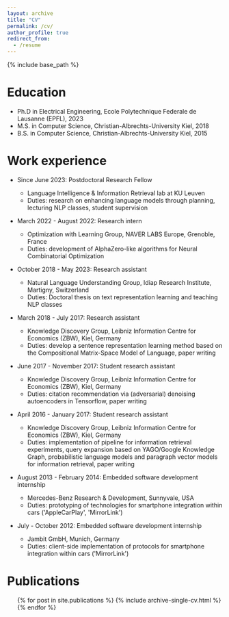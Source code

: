 ```yaml
---
layout: archive
title: "CV"
permalink: /cv/
author_profile: true
redirect_from:
  - /resume
---
```


{% include base_path %}

Education
======
* Ph.D in Electrical Engineering, Ecole Polytechnique Federale de Lausanne (EPFL), 2023
* M.S. in Computer Science, Christian-Albrechts-University Kiel, 2018
* B.S. in Computer Science, Christian-Albrechts-University Kiel, 2015

Work experience
======

* Since June 2023: Postdoctoral Research Fellow
  * Language Intelligence & Information Retrieval lab at KU Leuven
  * Duties: research on enhancing language models through planning, lecturing NLP classes, student supervision
* March 2022 - August 2022: Research intern
  * Optimization with Learning Group, NAVER LABS Europe, Grenoble, France
  * Duties: development of AlphaZero-like algorithms for Neural Combinatorial Optimization

* October 2018 - May 2023: Research assistant
  * Natural Language Understanding Group, Idiap Research Institute, Martigny, Switzerland
  * Duties: Doctoral thesis on text representation learning and teaching NLP classes

* March 2018 - July 2017: Research assistant
  * Knowledge Discovery Group, Leibniz Information Centre for Economics (ZBW), Kiel, Germany
  * Duties: develop a sentence representation learning method based on the Compositional Matrix-Space Model of Language, paper writing

* June 2017 - November 2017: Student research assistant
  * Knowledge Discovery Group, Leibniz Information Centre for Economics (ZBW), Kiel, Germany
  * Duties: citation recommendation via (adversarial) denoising autoencoders in Tensorflow, paper writing

* April 2016 - January 2017: Student research assistant
  * Knowledge Discovery Group, Leibniz Information Centre for Economics (ZBW), Kiel, Germany
  * Duties: implementation of pipeline for information retrieval experiments, query expansion based on YAGO/Google Knowledge Graph, probabilistic language models and paragraph vector models for information retrieval, paper writing

* August 2013 - February 2014: Embedded software development internship
    * Mercedes-Benz Research & Development, Sunnyvale, USA
    * Duties: prototyping of technologies for smartphone integration within cars ('AppleCarPlay', 'MirrorLink')

* July - October 2012: Embedded software development internship
    * Jambit GmbH, Munich, Germany
    * Duties: client-side implementation of protocols for smartphone integration within cars ('MirrorLink')

Publications
======
  <ul>{% for post in site.publications %}
    {% include archive-single-cv.html %}
  {% endfor %}</ul>
